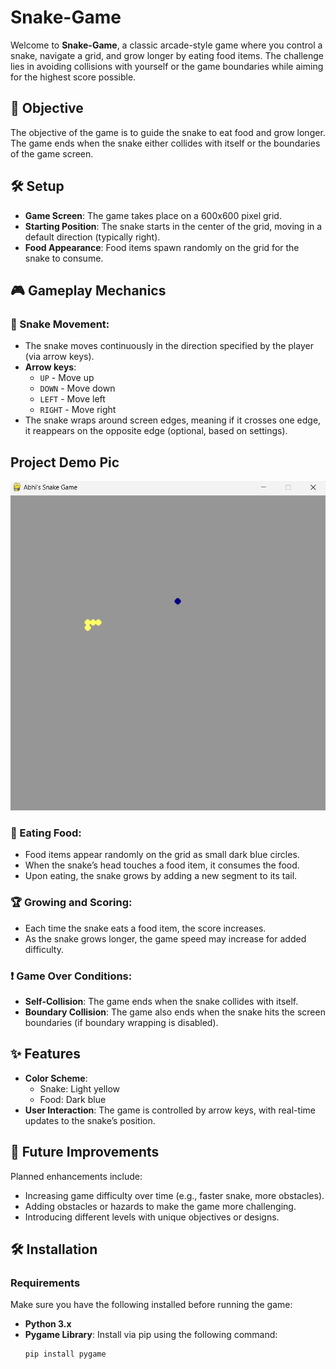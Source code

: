 # Snake-Game

Welcome to **Snake-Game**, a classic arcade-style game where you control a snake, navigate a grid, and grow longer by eating food items. The challenge lies in avoiding collisions with yourself or the game boundaries while aiming for the highest score possible.

## 🎯 Objective
The objective of the game is to guide the snake to eat food and grow longer. The game ends when the snake either collides with itself or the boundaries of the game screen.

## 🛠 Setup

- **Game Screen**: The game takes place on a 600x600 pixel grid.
- **Starting Position**: The snake starts in the center of the grid, moving in a default direction (typically right).
- **Food Appearance**: Food items spawn randomly on the grid for the snake to consume.

## 🎮 Gameplay Mechanics

### 🐍 Snake Movement:
- The snake moves continuously in the direction specified by the player (via arrow keys).
- **Arrow keys**:
  - `UP` - Move up
  - `DOWN` - Move down
  - `LEFT` - Move left
  - `RIGHT` - Move right
- The snake wraps around screen edges, meaning if it crosses one edge, it reappears on the opposite edge (optional, based on settings).

## Project Demo Pic
![Snake Game Screenshot](https://github.com/abhi-shek-86/Snake-Game/blob/master/Screenshot%202024-10-07%20211418.png)


### 🍎 Eating Food:
- Food items appear randomly on the grid as small dark blue circles.
- When the snake’s head touches a food item, it consumes the food.
- Upon eating, the snake grows by adding a new segment to its tail.

### 🏆 Growing and Scoring:
- Each time the snake eats a food item, the score increases.
- As the snake grows longer, the game speed may increase for added difficulty.

### ❗ Game Over Conditions:
- **Self-Collision**: The game ends when the snake collides with itself.
- **Boundary Collision**: The game also ends when the snake hits the screen boundaries (if boundary wrapping is disabled).

## ✨ Features

- **Color Scheme**:
  - Snake: Light yellow
  - Food: Dark blue
- **User Interaction**: The game is controlled by arrow keys, with real-time updates to the snake’s position.
  
## 🚀 Future Improvements

Planned enhancements include:
- Increasing game difficulty over time (e.g., faster snake, more obstacles).
- Adding obstacles or hazards to make the game more challenging.
- Introducing different levels with unique objectives or designs.

## 🛠 Installation

### Requirements
Make sure you have the following installed before running the game:

- **Python 3.x**
- **Pygame Library**: Install via pip using the following command:
  ```bash
  pip install pygame
